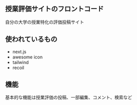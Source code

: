 ## 授業評価サイトのフロントコード
自分の大学の授業特化の評価投稿サイト
## 使われているもの
* next.js
* awesome icon
* tailwind
* recoil
## 機能
基本的な機能は授業評価の投稿、一部編集、コメント、検索など
